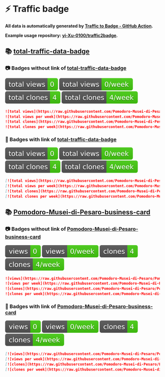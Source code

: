 # ⚡️ Traffic badge

**All data is automatically generated by [Traffic to Badge - GitHub Action](https://github.com/marketplace/actions/traffic-to-badge).**

**Example usage repository: [yi-Xu-0100/traffic2badge](https://github.com/yi-Xu-0100/traffic2badge).**

## 📚 [total-traffic-data-badge](https://github.com/Pomodoro-Musei-di-Pesaro/Pomodoro-Musei-di-Pesaro-business-card/tree/traffic#readme)

### 📷 Badges without link of [total-traffic-data-badge](https://github.com/Pomodoro-Musei-di-Pesaro/Pomodoro-Musei-di-Pesaro-business-card/tree/traffic#readme)

![total views](https://raw.githubusercontent.com/Pomodoro-Musei-di-Pesaro/Pomodoro-Musei-di-Pesaro-business-card/traffic/total_views.svg)
![total views per week](https://raw.githubusercontent.com/Pomodoro-Musei-di-Pesaro/Pomodoro-Musei-di-Pesaro-business-card/traffic/total_views_per_week.svg)
![total clones](https://raw.githubusercontent.com/Pomodoro-Musei-di-Pesaro/Pomodoro-Musei-di-Pesaro-business-card/traffic/total_clones.svg)
![total clones per week](https://raw.githubusercontent.com/Pomodoro-Musei-di-Pesaro/Pomodoro-Musei-di-Pesaro-business-card/traffic/total_clones_per_week.svg)

```markdown
![total views](https://raw.githubusercontent.com/Pomodoro-Musei-di-Pesaro/Pomodoro-Musei-di-Pesaro-business-card/traffic/total_views.svg)
![total views per week](https://raw.githubusercontent.com/Pomodoro-Musei-di-Pesaro/Pomodoro-Musei-di-Pesaro-business-card/traffic/total_views_per_week.svg)
![total clones](https://raw.githubusercontent.com/Pomodoro-Musei-di-Pesaro/Pomodoro-Musei-di-Pesaro-business-card/traffic/total_clones.svg)
![total clones per week](https://raw.githubusercontent.com/Pomodoro-Musei-di-Pesaro/Pomodoro-Musei-di-Pesaro-business-card/traffic/total_clones_per_week.svg)
```

### 🔗 Badges with link of [total-traffic-data-badge](https://github.com/Pomodoro-Musei-di-Pesaro/Pomodoro-Musei-di-Pesaro-business-card/tree/traffic#readme)

[![total views](https://raw.githubusercontent.com/Pomodoro-Musei-di-Pesaro/Pomodoro-Musei-di-Pesaro-business-card/traffic/total_views.svg)](https://github.com/Pomodoro-Musei-di-Pesaro/Pomodoro-Musei-di-Pesaro-business-card/tree/traffic#-total-traffic-data-badge)
[![total views per week](https://raw.githubusercontent.com/Pomodoro-Musei-di-Pesaro/Pomodoro-Musei-di-Pesaro-business-card/traffic/total_views_per_week.svg)](https://github.com/Pomodoro-Musei-di-Pesaro/Pomodoro-Musei-di-Pesaro-business-card/tree/traffic#-total-traffic-data-badge)
[![total clones](https://raw.githubusercontent.com/Pomodoro-Musei-di-Pesaro/Pomodoro-Musei-di-Pesaro-business-card/traffic/total_clones.svg)](https://github.com/Pomodoro-Musei-di-Pesaro/Pomodoro-Musei-di-Pesaro-business-card/tree/traffic#-total-traffic-data-badge)
[![total clones per week](https://raw.githubusercontent.com/Pomodoro-Musei-di-Pesaro/Pomodoro-Musei-di-Pesaro-business-card/traffic/total_clones_per_week.svg)](https://github.com/Pomodoro-Musei-di-Pesaro/Pomodoro-Musei-di-Pesaro-business-card/tree/traffic#-total-traffic-data-badge)

```markdown
[![total views](https://raw.githubusercontent.com/Pomodoro-Musei-di-Pesaro/Pomodoro-Musei-di-Pesaro-business-card/traffic/total_views.svg)](https://github.com/Pomodoro-Musei-di-Pesaro/Pomodoro-Musei-di-Pesaro-business-card/tree/traffic#-total-traffic-data-badge)
[![total views per week](https://raw.githubusercontent.com/Pomodoro-Musei-di-Pesaro/Pomodoro-Musei-di-Pesaro-business-card/traffic/total_views_per_week.svg)](https://github.com/Pomodoro-Musei-di-Pesaro/Pomodoro-Musei-di-Pesaro-business-card/tree/traffic#-total-traffic-data-badge)
[![total clones](https://raw.githubusercontent.com/Pomodoro-Musei-di-Pesaro/Pomodoro-Musei-di-Pesaro-business-card/traffic/total_clones.svg)](https://github.com/Pomodoro-Musei-di-Pesaro/Pomodoro-Musei-di-Pesaro-business-card/tree/traffic#-total-traffic-data-badge)
[![total clones per week](https://raw.githubusercontent.com/Pomodoro-Musei-di-Pesaro/Pomodoro-Musei-di-Pesaro-business-card/traffic/total_clones_per_week.svg)](https://github.com/Pomodoro-Musei-di-Pesaro/Pomodoro-Musei-di-Pesaro-business-card/tree/traffic#-total-traffic-data-badge)
```

## 📚 [Pomodoro-Musei-di-Pesaro-business-card](https://github.com/Pomodoro-Musei-di-Pesaro/Pomodoro-Musei-di-Pesaro-business-card/tree/traffic/traffic-Pomodoro-Musei-di-Pesaro-business-card)

### 📷 Badges without link of [Pomodoro-Musei-di-Pesaro-business-card](https://github.com/Pomodoro-Musei-di-Pesaro/Pomodoro-Musei-di-Pesaro-business-card/tree/traffic/traffic-Pomodoro-Musei-di-Pesaro-business-card)

![views](https://raw.githubusercontent.com/Pomodoro-Musei-di-Pesaro/Pomodoro-Musei-di-Pesaro-business-card/traffic/traffic-Pomodoro-Musei-di-Pesaro-business-card/views.svg)
![views per week](https://raw.githubusercontent.com/Pomodoro-Musei-di-Pesaro/Pomodoro-Musei-di-Pesaro-business-card/traffic/traffic-Pomodoro-Musei-di-Pesaro-business-card/views_per_week.svg)
![clones](https://raw.githubusercontent.com/Pomodoro-Musei-di-Pesaro/Pomodoro-Musei-di-Pesaro-business-card/traffic/traffic-Pomodoro-Musei-di-Pesaro-business-card/clones.svg)
![clones per week](https://raw.githubusercontent.com/Pomodoro-Musei-di-Pesaro/Pomodoro-Musei-di-Pesaro-business-card/traffic/traffic-Pomodoro-Musei-di-Pesaro-business-card/clones_per_week.svg)

```markdown
![views](https://raw.githubusercontent.com/Pomodoro-Musei-di-Pesaro/Pomodoro-Musei-di-Pesaro-business-card/traffic/traffic-Pomodoro-Musei-di-Pesaro-business-card/views.svg)
![views per week](https://raw.githubusercontent.com/Pomodoro-Musei-di-Pesaro/Pomodoro-Musei-di-Pesaro-business-card/traffic/traffic-Pomodoro-Musei-di-Pesaro-business-card/views_per_week.svg)
![clones](https://raw.githubusercontent.com/Pomodoro-Musei-di-Pesaro/Pomodoro-Musei-di-Pesaro-business-card/traffic/traffic-Pomodoro-Musei-di-Pesaro-business-card/clones.svg)
![clones per week](https://raw.githubusercontent.com/Pomodoro-Musei-di-Pesaro/Pomodoro-Musei-di-Pesaro-business-card/traffic/traffic-Pomodoro-Musei-di-Pesaro-business-card/clones_per_week.svg)
```

### 🔗 Badges with link of [Pomodoro-Musei-di-Pesaro-business-card](https://github.com/Pomodoro-Musei-di-Pesaro/Pomodoro-Musei-di-Pesaro-business-card/tree/traffic/traffic-Pomodoro-Musei-di-Pesaro-business-card)

[![views](https://raw.githubusercontent.com/Pomodoro-Musei-di-Pesaro/Pomodoro-Musei-di-Pesaro-business-card/traffic/traffic-Pomodoro-Musei-di-Pesaro-business-card/views.svg)](https://github.com/Pomodoro-Musei-di-Pesaro/Pomodoro-Musei-di-Pesaro-business-card/tree/traffic#-Pomodoro-Musei-di-Pesaro-business-card)
[![views per week](https://raw.githubusercontent.com/Pomodoro-Musei-di-Pesaro/Pomodoro-Musei-di-Pesaro-business-card/traffic/traffic-Pomodoro-Musei-di-Pesaro-business-card/views_per_week.svg)](https://github.com/Pomodoro-Musei-di-Pesaro/Pomodoro-Musei-di-Pesaro-business-card/tree/traffic#-Pomodoro-Musei-di-Pesaro-business-card)
[![clones](https://raw.githubusercontent.com/Pomodoro-Musei-di-Pesaro/Pomodoro-Musei-di-Pesaro-business-card/traffic/traffic-Pomodoro-Musei-di-Pesaro-business-card/clones.svg)](https://github.com/Pomodoro-Musei-di-Pesaro/Pomodoro-Musei-di-Pesaro-business-card/tree/traffic#-Pomodoro-Musei-di-Pesaro-business-card)
[![clones per week](https://raw.githubusercontent.com/Pomodoro-Musei-di-Pesaro/Pomodoro-Musei-di-Pesaro-business-card/traffic/traffic-Pomodoro-Musei-di-Pesaro-business-card/clones_per_week.svg)](https://github.com/Pomodoro-Musei-di-Pesaro/Pomodoro-Musei-di-Pesaro-business-card/tree/traffic#-Pomodoro-Musei-di-Pesaro-business-card)

```markdown
[![views](https://raw.githubusercontent.com/Pomodoro-Musei-di-Pesaro/Pomodoro-Musei-di-Pesaro-business-card/traffic/traffic-Pomodoro-Musei-di-Pesaro-business-card/views.svg)](https://github.com/Pomodoro-Musei-di-Pesaro/Pomodoro-Musei-di-Pesaro-business-card/tree/traffic#-Pomodoro-Musei-di-Pesaro-business-card)
[![views per week](https://raw.githubusercontent.com/Pomodoro-Musei-di-Pesaro/Pomodoro-Musei-di-Pesaro-business-card/traffic/traffic-Pomodoro-Musei-di-Pesaro-business-card/views_per_week.svg)](https://github.com/Pomodoro-Musei-di-Pesaro/Pomodoro-Musei-di-Pesaro-business-card/tree/traffic#-Pomodoro-Musei-di-Pesaro-business-card)
[![clones](https://raw.githubusercontent.com/Pomodoro-Musei-di-Pesaro/Pomodoro-Musei-di-Pesaro-business-card/traffic/traffic-Pomodoro-Musei-di-Pesaro-business-card/clones.svg)](https://github.com/Pomodoro-Musei-di-Pesaro/Pomodoro-Musei-di-Pesaro-business-card/tree/traffic#-Pomodoro-Musei-di-Pesaro-business-card)
[![clones per week](https://raw.githubusercontent.com/Pomodoro-Musei-di-Pesaro/Pomodoro-Musei-di-Pesaro-business-card/traffic/traffic-Pomodoro-Musei-di-Pesaro-business-card/clones_per_week.svg)](https://github.com/Pomodoro-Musei-di-Pesaro/Pomodoro-Musei-di-Pesaro-business-card/tree/traffic#-Pomodoro-Musei-di-Pesaro-business-card)
```
